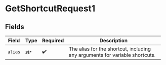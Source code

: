 # GetShortcutRequest1


## Fields

| Field                                                                       | Type                                                                        | Required                                                                    | Description                                                                 |
| --------------------------------------------------------------------------- | --------------------------------------------------------------------------- | --------------------------------------------------------------------------- | --------------------------------------------------------------------------- |
| `alias`                                                                     | *str*                                                                       | :heavy_check_mark:                                                          | The alias for the shortcut, including any arguments for variable shortcuts. |